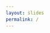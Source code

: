 ```yaml
---
layout: slides
permalink: /
---
```


<section data-markdown data-separator="^\n---\n$" data-separator-vertical="^\n--\n$">
<script type="text/template">

## Bonsai
![Bonsai](./assets/images/bonsai-circle.svg)

[http://bonsai-rx.org](http://bonsai-rx.org)

### A visual programming language for neuroscience
<table style="width: 100%;">
  <tr>
    <th width="50%"><img alt="Sainsbury Wellcome Centre" src="./assets/images/swc.png" height="100" align="left"/></th>
    <th width="50%"><img alt="NeuroGEARS" src="./assets/images/neurogears.svg" align="right"/></th>
  </tr>
</table>

</script>
</section>
